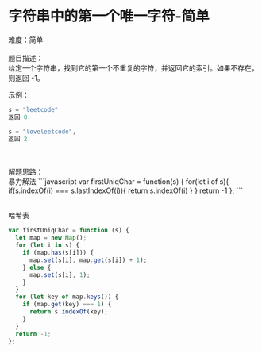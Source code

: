 # 字符串中的第一个唯一字符-简单

难度：简单<br />
<br />题目描述：<br />给定一个字符串，找到它的第一个不重复的字符，并返回它的索引。如果不存在，则返回 -1。

示例：

```javascript
s = "leetcode"
返回 0.

s = "loveleetcode",
返回 2.
```

<br />
<br />解题思路：<br />暴力解法
```javascript
var firstUniqChar = function(s) {
    for(let i of s){
        if(s.indexOf(i) === s.lastIndexOf(i)){
            return s.indexOf(i)
        }
    }
    return -1
};
```

<br />哈希表

```javascript
var firstUniqChar = function (s) {
  let map = new Map();
  for (let i in s) {
    if (map.has(s[i])) {
      map.set(s[i], map.get(s[i]) + 1);
    } else {
      map.set(s[i], 1);
    }
  }
  for (let key of map.keys()) {
    if (map.get(key) === 1) {
      return s.indexOf(key);
    }
  }
  return -1;
};
```
